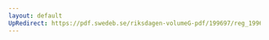 ```yaml
---
layout: default
UpRedirect: https://pdf.swedeb.se/riksdagen-volumeG-pdf/199697/reg_199697/reg_199697_0456.pdf
---
```

